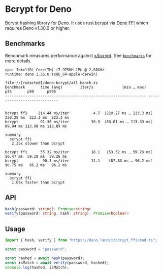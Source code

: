 # Bcrypt for Deno

Bcrypt hashing library for [Deno](https://deno.land). It uses rust
[bcrypt](https://crates.io/crates/bcrypt) via
[Deno FFI](https://deno.land/manual@v1.30.0/runtime/ffi_api) which requires Deno
v1.30.0 or higher.

## Benchmarks

Benchmark measures performance against [x/bcrypt](https://deno.land/x/bcrypt).
See [`benchmarks`](./src/all.bench.ts) for more details.

```
cpu: Intel(R) Core(TM) i7-9750H CPU @ 2.60GHz
runtime: deno 1.36.0 (x86_64-apple-darwin)

file://[redacted]/deno-bcrypt/all.bench.ts
benchmark       time (avg)        iter/s             (min … max)       p75       p99      p995
---------------------------------------------------------------- -----------------------------


bcrypt ffi     214.44 ms/iter           4.7  (210.27 ms … 223.3 ms) 220.28 ms  223.3 ms  223.3 ms
bcrypt          91.36 ms/iter          10.9  (88.61 ms … 113.89 ms)  89.94 ms 113.89 ms 113.89 ms

summary
  bcrypt ffi
   2.35x slower than bcrypt

bcrypt ffi      55.32 ms/iter          18.1   (53.52 ms … 59.28 ms)  56.47 ms  59.28 ms  59.28 ms
bcrypt           90.1 ms/iter          11.1    (87.63 ms … 96.2 ms)  90.75 ms   96.2 ms   96.2 ms

summary
  bcrypt ffi
   1.63x faster than bcrypt
```

## API

```ts
hash(password: string): Promise<string>
verify(password: string, hash: string): Promise<boolean>
```

## Usage

```ts
import { hash, verify } from "https://deno.land/x/bcrypt_ffi/mod.ts";

const password = "password";

const hashed = await hash(password);
const isMatch = await verify(password, hashed);
console.log(hashed, isMatch);
```
